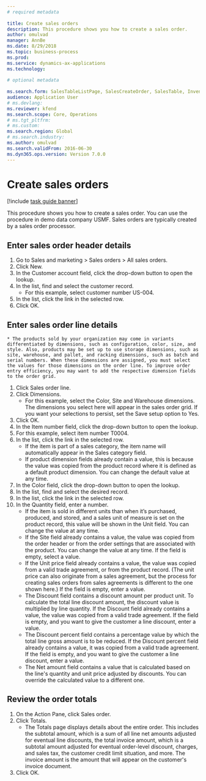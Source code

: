 ```yaml
--- 
# required metadata 
 
title: Create sales orders
description: This procedure shows you how to create a sales order. 
author: omulvad
manager: AnnBe 
ms.date: 8/29/2018
ms.topic: business-process 
ms.prod:  
ms.service: dynamics-ax-applications 
ms.technology:  
 
# optional metadata 
 
ms.search.form: SalesTableListPage, SalesCreateOrder, SalesTable, InventDimParmFixed, InventProductDimensionLookup, SalesTotals   
audience: Application User 
# ms.devlang:  
ms.reviewer: kfend
ms.search.scope: Core, Operations 
# ms.tgt_pltfrm:  
# ms.custom:  
ms.search.region: Global
# ms.search.industry: 
ms.author: omulvad
ms.search.validFrom: 2016-06-30 
ms.dyn365.ops.version: Version 7.0.0 
---
```

# Create sales orders

[!include [task guide banner](../../includes/task-guide-banner.md)]

This procedure shows you how to create a sales order. You can use the procedure in demo data company USMF. Sales orders are typically created by a sales order processor. 




## Enter sales order header details
1. Go to Sales and marketing > Sales orders > All sales orders.
2. Click New.
3. In the Customer account field, click the drop-down button to open the lookup.
4. In the list, find and select the customer record.
    * For this example, select customer number US-004.  
5. In the list, click the link in the selected row.
6. Click OK.

## Enter sales order line details
    * The products sold by your organization may come in variants differentiated by dimensions, such as configuration, color, size, and style. Also, products may be set up to use storage dimensions, such as site, warehouse, and pallet, and racking dimensions, such as batch and serial numbers. When these dimensions are assigned, you must select the values for those dimensions on the order line. To improve order entry efficiency, you may want to add the respective dimension fields to the order grid.  
1. Click Sales order line.
2. Click Dimensions.
    * For this example, select the Color, Site and Warehouse dimensions. The dimensions you select here will appear in the sales order grid. If you want your selections to persist, set the Save setup option to Yes.   
3. Click OK.
4. In the Item number field, click the drop-down button to open the lookup.
5. For this example, select item number T0004.
6. In the list, click the link in the selected row.
    * If the item is part of a sales category, the item name will automatically appear in the Sales category field.  
    * If product dimension fields already contain a value, this is because the value was copied from the product record where it is defined as a default product dimension. You can change the default value at any time.   
7. In the Color field, click the drop-down button to open the lookup.
8. In the list, find and select the desired record.
9. In the list, click the link in the selected row.
10. In the Quantity field, enter a number.
    * If the item is sold in different units than when it’s purchased, produced, and stored, and a sales unit of measure is set on the product record, this value will be shown in the Unit field. You can change the value at any time.   
    * If the Site field already contains a value, the value was copied from the order header or from the order settings that are associated with the product. You can change the value at any time. If the field is empty, select a value.   
    * If the Unit price field already contains a value, the value was copied from a valid trade agreement, or from the product record. (The unit price can also originate from a sales agreement, but the process for creating sales orders from sales agreements is different to the one shown here.) If the field is empty, enter a value.   
    * The Discount field contains a discount amount per product unit. To calculate the total line discount amount, the discount value is multiplied by line quantity.    If the Discount field already contains a value, the value was copied from a valid trade agreement. If the field is empty, and you want to give the customer a line discount, enter a value.  
    * The Discount percent field contains a percentage value by which the total line gross amount is to be reduced.  If the Discount percent field already contains a value, it was copied from a valid trade agreement. If the field is empty, and you want to give the customer a line discount, enter a value.  
    * The Net amount field contains a value that is calculated based on the line's quantity and unit price adjusted by discounts.  You can override the calculated value to a different one.  

## Review the order totals
1. On the Action Pane, click Sales order.
2. Click Totals.
    * The Totals page displays details about the entire order. This includes the subtotal amount, which is a sum of all line net amounts adjusted for eventual line discounts, the total invoice amount, which is a subtotal amount adjusted for eventual order-level discount, charges, and sales tax, the customer credit limit situation, and more.  The invoice amount is the amount that will appear on the customer's invoice document.  
3. Click OK.

